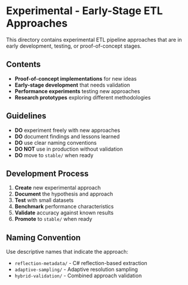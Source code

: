 # Experimental - Early-Stage ETL Approaches

This directory contains experimental ETL pipeline approaches that are in early development, testing, or proof-of-concept stages.

## Contents

- **Proof-of-concept implementations** for new ideas
- **Early-stage development** that needs validation
- **Performance experiments** testing new approaches
- **Research prototypes** exploring different methodologies

## Guidelines

- **DO** experiment freely with new approaches
- **DO** document findings and lessons learned
- **DO** use clear naming conventions
- **DO NOT** use in production without validation
- **DO** move to `stable/` when ready

## Development Process

1. **Create** new experimental approach
2. **Document** the hypothesis and approach
3. **Test** with small datasets
4. **Benchmark** performance characteristics
5. **Validate** accuracy against known results
6. **Promote** to `stable/` when ready

## Naming Convention

Use descriptive names that indicate the approach:
- `reflection-metadata/` - C# reflection-based extraction
- `adaptive-sampling/` - Adaptive resolution sampling
- `hybrid-validation/` - Combined approach validation
